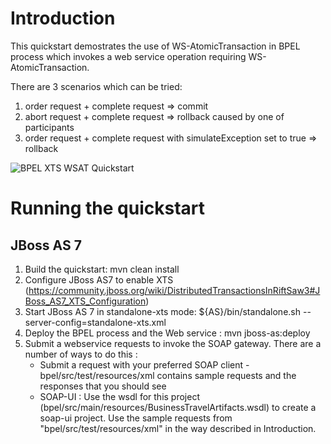 Introduction
============
This quickstart demostrates the use of WS-AtomicTransaction in BPEL process which invokes a web service operation requiring WS-AtomicTransaction.

There are 3 scenarios which can be tried:

1) order request + complete request => commit
2) abort request + complete request => rollback caused by one of participants
3) order request + complete request with simulateException set to true => rollback

![BPEL XTS WSAT Quickstart](https://github.com/jboss-switchyard/quickstarts/raw/master/bpel-service/xts_wsat/bpel-xts-wsat.jpg)

Running the quickstart
======================

JBoss AS 7
----------
1. Build the quickstart:
    mvn clean install
2. Configure JBoss AS7 to enable XTS (https://community.jboss.org/wiki/DistributedTransactionsInRiftSaw3#JBoss_AS7_XTS_Configuration) 
2. Start JBoss AS 7 in standalone-xts mode:
    ${AS}/bin/standalone.sh --server-config=standalone-xts.xml
3. Deploy the BPEL process and the Web service :
    mvn jboss-as:deploy
4. Submit a webservice requests to invoke the SOAP gateway.  There are a number of ways to do this :
      - Submit a request with your preferred SOAP client - bpel/src/test/resources/xml contains sample
        requests and the responses that you should see
      - SOAP-UI : Use the wsdl for this project (bpel/src/main/resources/BusinessTravelArtifacts.wsdl) to create a soap-ui project.
        Use the sample requests from "bpel/src/test/resources/xml" in the way described in Introduction.
